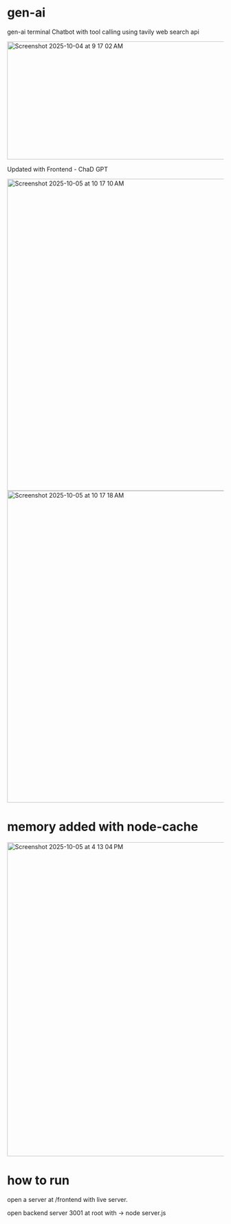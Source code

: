 # gen-ai
gen-ai terminal Chatbot with tool calling using tavily web search api

<img width="761" height="274" alt="Screenshot 2025-10-04 at 9 17 02 AM" src="https://github.com/user-attachments/assets/d0399173-ae79-48f0-a0b1-e255639ae6f2" />

Updated with Frontend - ChaD GPT 

<img width="1470" height="724" alt="Screenshot 2025-10-05 at 10 17 10 AM" src="https://github.com/user-attachments/assets/0001f9a4-ac06-4f79-9063-c6910235939e" />
<img width="1470" height="724" alt="Screenshot 2025-10-05 at 10 17 18 AM" src="https://github.com/user-attachments/assets/75a4c88b-8de0-4996-95d8-6d5f6f7609fc" />

# memory added with node-cache
<img width="1470" height="729" alt="Screenshot 2025-10-05 at 4 13 04 PM" src="https://github.com/user-attachments/assets/4df3ac57-00ae-4992-93b9-1d44bb6ec99d" />


# how to run
open a server at /frontend with live server.

open backend server 3001 at root with -> node server.js
